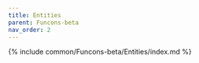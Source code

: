 ```yaml
---
title: Entities
parent: Funcons-beta
nav_order: 2
---
```


{% include common/Funcons-beta/Entities/index.md %}

[`given-value`]:   ../Computations/Normal/Giving/index.html#Name_given-value
[`environment`]:   ../Computations/Normal/Binding/index.html#Name_environment
[`used-atom-set`]: ../Computations/Normal/Generating/index.html#Name_used-atom-set
[`store`]:         ../Computations/Normal/Storing/index.html#Name_store
[`standard-in`]:   ../Computations/Normal/Interacting/index.html#Name_standard-in
[`standard-out`]:  ../Computations/Normal/Interacting/index.html#Name_standard-out
[`abrupted`]:      ../Computations/Abnormal/Abrupting/index.html#Name_abrupted
